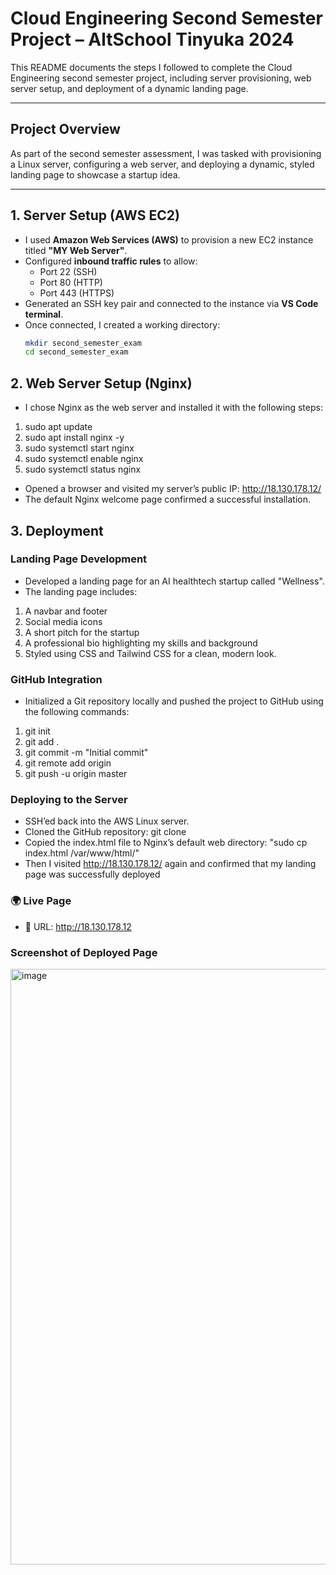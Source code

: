 # Cloud Engineering Second Semester Project – AltSchool Tinyuka 2024

This README documents the steps I followed to complete the Cloud Engineering second semester project, including server provisioning, web server setup, and deployment of a dynamic landing page.

---

## Project Overview

As part of the second semester assessment, I was tasked with provisioning a Linux server, configuring a web server, and deploying a dynamic, styled landing page to showcase a startup idea.

---

## 1. Server Setup (AWS EC2)

- I used **Amazon Web Services (AWS)** to provision a new EC2 instance titled **"MY Web Server"**.
- Configured **inbound traffic rules** to allow:
  - Port 22 (SSH)
  - Port 80 (HTTP)
  - Port 443 (HTTPS)
- Generated an SSH key pair and connected to the instance via **VS Code terminal**.
- Once connected, I created a working directory:
  ```bash
  mkdir second_semester_exam
  cd second_semester_exam

## 2. Web Server Setup (Nginx)
- I chose Nginx as the web server and installed it with the following steps:

1. sudo apt update
2. sudo apt install nginx -y
3. sudo systemctl start nginx
4. sudo systemctl enable nginx
5. sudo systemctl status nginx

- Opened a browser and visited my server’s public IP:
http://18.130.178.12/
- The default Nginx welcome page confirmed a successful installation.

## 3. Deployment
### Landing Page Development
- Developed a landing page for an AI healthtech startup called "Wellness".
- The landing page includes:
1. A navbar and footer
2. Social media icons
3. A short pitch for the startup
4. A professional bio highlighting my skills and background
5. Styled using CSS and Tailwind CSS for a clean, modern look.
### GitHub Integration
- Initialized a Git repository locally and pushed the project to GitHub using the following commands:
1. git init
2. git add .
3. git commit -m "Initial commit"
4. git remote add origin 
5. git push -u origin master
### Deploying to the Server
- SSH’ed back into the AWS Linux server.
- Cloned the GitHub repository:
git clone 
- Copied the index.html file to Nginx’s default web directory: "sudo cp index.html /var/www/html/"
- Then I visited http://18.130.178.12/ again and confirmed that my landing page was successfully deployed
### 🌍 Live Page
- 🔗 URL: http://18.130.178.12
### Screenshot of Deployed Page
<img width="953" alt="image" src="https://github.com/user-attachments/assets/4bff055e-2324-4021-ad9e-66afb1047337" />

